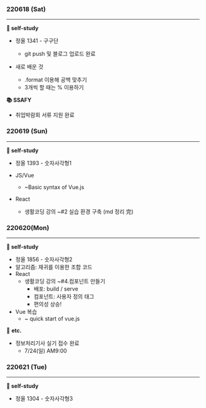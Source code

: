 ### 220618 (Sat)

---

**📒 self-study**

- 정올 1341 - 구구단
  - git push 및 블로그 업로드 완료



- 새로 배운 것
  - .format 이용해 공백 맞추기
  - 3개씩 할 때는 % 이용하기



**📚 SSAFY**

- 취업박람회 서류 지원 완료



### 220619 (Sun)

---

**📒 self-study**

- 정올 1393 - 숫자사각형1
- JS/Vue
  - ~Basic syntax of Vue.js

- React
  - 생활코딩 강의 ~#2 실습 환경 구축 (md 정리 完)





### 220620(Mon)

---

**📒 self-study**

- 정올 1856 - 숫자사각형2
- 알고리즘: 재귀를 이용한 조합 코드
- React
  - 생활코딩 강의 ~#4.컴포넌트 만들기
    - 배포: build / serve
    - 컴포넌트: 사용자 정의 태그
    - 편의성 상승!
- Vue 복습
  - ~ quick start of vue.js




📌 **etc.**

- 정보처리기사 실기 접수 완료
  - 7/24(일) AM9:00 



### 220621 (Tue)

---

**📒 self-study**

- 정올 1304 - 숫자사각형3